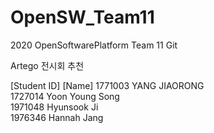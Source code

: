 # OpenSW_Team11
2020 OpenSoftwarePlatform Team 11 Git

Artego
전시회 추천 

<Team Members>
[Student ID]  [Name]
1771003       YANG JIAORONG<br>
1727014       Yoon Young Song<br>
1971048       Hyunsook Ji<br>
1976346       Hannah Jang<br>
